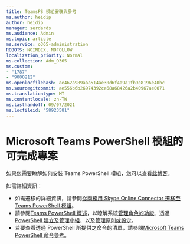 ```yaml
---
title: TeamsPS 模組安裝與參考
ms.author: heidip
author: heidip
manager: serdards
ms.audience: Admin
ms.topic: article
ms.service: o365-administration
ROBOTS: NOINDEX, NOFOLLOW
localization_priority: Normal
ms.collection: Adm_O365
ms.custom:
- "1787"
- "9000212"
ms.openlocfilehash: ae462a989aaa514ae30d6f4a9a1fb9e8196e40bc
ms.sourcegitcommit: ae556b6b26974392ca68a68426a2b40967ae0071
ms.translationtype: MT
ms.contentlocale: zh-TW
ms.lasthandoff: 09/07/2021
ms.locfileid: "58923581"
---
```

# <a name="what-you-can-accomplish-with-microsoft-teams-powershell-module"></a>Microsoft Teams PowerShell 模組的可完成專案

如果您需要瞭解如何安裝 Teams PowerShell 模組，您可以查看[此博客](https://blogs.technet.microsoft.com/skypehybridguy/2017/11/07/microsoft-teams-powershell-support/)。

如需詳細資訊：

- 如需遷移的詳細資訊，請參閱[從商務用 Skype Online Connector 遷移至 Teams PowerShell 模組](https://docs.microsoft.com/microsoftteams/teams-powershell-move-from-sfbo#how-to-migrate)。
- 請參閱[Teams PowerShell 概述](https://docs.microsoft.com/MicrosoftTeams/teams-powershell-overview)，以瞭解系統[管理角色的功能](https://docs.microsoft.com/MicrosoftTeams/using-admin-roles)、透過[PowerShell 建立及管理小組](https://docs.microsoft.com/MicrosoftTeams/teams-powershell-overview#creating-and-managing-teams-via-powershell)，以及[管理原則](https://docs.microsoft.com/MicrosoftTeams/teams-powershell-overview#managing-policies-via-powershell)[或設定](https://docs.microsoft.com/MicrosoftTeams/teams-powershell-overview#managing-configurations-via-powershell)。 
- 若要查看透過 PowerShell 所提供之命令的清單，請參閱[Microsoft Teams PowerShell 命令參考](https://docs.microsoft.com/powershell/module/teams/?view=teams-ps)。 
